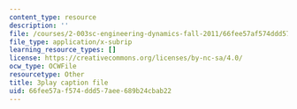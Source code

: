 ```yaml
---
content_type: resource
description: ''
file: /courses/2-003sc-engineering-dynamics-fall-2011/66fee57af574ddd57aee689b24cbab22_9_d8CQrCYUw.srt
file_type: application/x-subrip
learning_resource_types: []
license: https://creativecommons.org/licenses/by-nc-sa/4.0/
ocw_type: OCWFile
resourcetype: Other
title: 3play caption file
uid: 66fee57a-f574-ddd5-7aee-689b24cbab22
---
```

